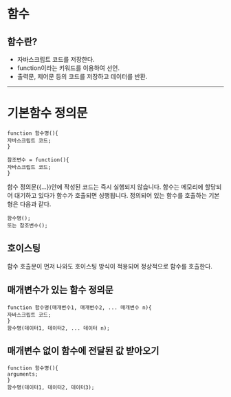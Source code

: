# 함수
## 함수란?
- 자바스크립트 코드를 저장한다.
- function이라는 키워드를 이용하여 선언.
- 출력문, 제어문 등의 코드를 저장하고 데이터를 반환.
-----------------------------------------------------------

# 기본함수 정의문

```
function 함수명(){
자바스크립트 코드;
}
```
```
참조변수 = function(){
자바스크립트 코드;
}
```

함수 정의문({...})안에 작성된 코드는 즉시 실행되지 않습니다. 함수는 메모리에 할당되어 대기하고 있다가
함수가 호출되면 싱행됩니다. 정의되어 있는 함수를 호출하는 기본형은 다음과 같다.

```
함수명();
또는 참조변수();
```

## 호이스팅
함수 호출문이 먼저 나와도 호이스팅 방식이 적용되어 정상적으로 함수를 호출한다.

## 매개변수가 있는 함수 정의문
```
function 함수명(매개변수1, 매개변수2, ... 매개변수 n){
자바스크립트 코드;
}
함수명(데이터1, 데이터2, ... 데이터 n);
```
## 매개변수 없이 함수에 전달된 값 받아오기
```
function 함수명(){
arguments;
}
함수명(데이터1, 데이터2, 데이터3);
```

